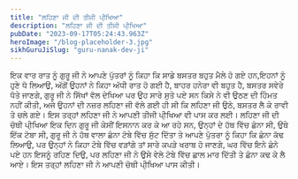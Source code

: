 ```yaml
---
title: "ਲਹਿਣਾ ਜੀ ਦੀ ਤੀਜੀ ਪੀ੍ਖਿਆ"
description: "ਲਹਿਣਾ ਜੀ ਦੀ ਤੀਜੀ ਪੀ੍ਖਿਆ"
pubDate: "2023-09-17T05:24:43.963Z"
heroImage: "/blog-placeholder-3.jpg"
sikhGuruJiSlug: "guru-nanak-dev-ji"
---
```


ਇਕ ਵਾਰ ਰਾਤ ਨੂੰ ਗੁਰੂ ਜੀ ਨੇ ਆਪਣੇ ਪੁੱਤਰਾਂ ਨੂੰ ਕਿਹਾ ਕਿ ਸਾਡੇ ਬਸਤਰ ਬਹੁਤ ਮੈਲੇ ਹੋ ਗਏ ਹਨ,ਇਹਨਾਂ ਨੂੰ ਹੁਣੇ ਧੋ ਲਿਆਉ, ਅੱਗੋਂ ਉਹਨਾਂ ਨੇ ਕਿਹਾ ਅੱਧੀ ਰਾਤ ਹੋ ਗਈ ਹੈ, ਬਾਹਰ ਹਨੇਰਾ ਵੀ ਬਹੁਤ ਹੈ, ਬਸਤਰ ਸਵੇਰੇ ਧੋਤੇ ਜਾਣਗੇ, ਗੁਰੂ ਜੀ ਨੇ ਸਿੱਖਾਂ ਵੱਲ ਦੇਖਿਆ ਪਰ ਉਹ ਸਾਰੇ ਸੁਤੇ ਪਏ ਸਨ ਕਿਸੇ ਨੇ ਵੀ ਉਠਣ ਦੀ ਹਿੰਮਤ ਨਹੀਂ ਕੀਤੀ, ਅਜੇ ਉਹਨਾਂ ਦੀ ਨਜ਼ਰ ਲਹਿਣਾ ਜੀ ਵੱਲੇ ਗਈ ਹੀ ਸੀ ਕਿ ਲਹਿਣਾ ਜੀ ਉਠੇ, ਬਸਤਰ ਲੈ ਕੇ ਰਾਵੀ ਤੇ ਚਲੇ ਗਏ।
ਇਸ ਤਰ੍ਹਾਂ ਲਹਿਣਾ ਜੀ ਨੇ ਆਪਣੀ ਤੀਜੀ ਪੀ੍ਖਿਆ ਵੀ ਪਾਸ ਕਰ ਲਈ।
ਲਹਿਣਾ ਜੀ ਦੀ ਚੋਥੀ ਪੀ੍ਖਿਆ
ਇਕ ਦਿਨ ਗੁਰੂ ਜੀ ਕੇਸੀਂ ਇਸਨਾਨ ਕਰ ਕੇ ਆ ਰਹੇ ਸਨ, ਉਨ੍ਹਾਂ ਦੇ ਹੱਥ ਵਿੱਚ ਛੰਨਾ ਸੀ, ਉਥੇ ਇੱਕ ਟੋਬਾ ਸੀ, ਗੁਰੂ ਜੀ ਨੇ ਹੱਥ ਵਾਲਾ ਛੰਨਾ ਟੋਬੇ ਵਿੱਚ ਸੁੱਟ ਦਿੱਤਾ ਤੇ ਆਪਣੇ ਪੁੱਤਰਾ ਨੂੰ ਕਿਹਾ ਕਿ ਛੰਨਾ ਕੱਢ ਲਿਆਉ, ਪਰ ਉਨ੍ਹਾਂ ਨੇ ਕਿਹਾ ਟੋਬੇ ਵਿੱਚ ਵੜਾਂਗੇ ਤਾਂ ਸਾਰੇ ਕਪੜੇ ਖਰਾਬ ਹੋ ਜਾਣਗੇ, ਘਰ ਵਿੱਚ ਇਨੇ ਛੰਨੇ ਪਏ ਹਨ ਇਸਨੂੰ ਰਹਿਣ ਦਿਉ, ਪਰ ਲਹਿਣਾ ਜੀ ਨੇ ਉਸੇ ਵੇਲੇ ਟੋਬੇ ਵਿੱਚ ਛਾਲ ਮਾਰ ਦਿੱਤੀ ਤੇ ਛੰਨਾ ਕਢ ਕੇ ਲੈ ਆਏ।
ਇਸ ਤਰ੍ਹਾਂ ਲਹਿਣਾ ਜੀ ਨੇ ਆਪਣੀ ਚੋਥੀ ਪੀ੍ਖਿਆ ਪਾਸ ਕੀਤੀ।
